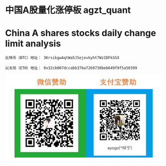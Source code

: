 # 中国A股量化涨停板 agzt_quant 
# China A shares stocks daily change limit analysis


    比特币（BTC）地址： 3KrsikgwAqtWa5JSejovkyht7Wz1DFkSSX
    
    以太坊（ETH）地址： 0x32cb007dccabb37ba7269730beb649f9f5a50399

![](https://github.com/ArthurAnanda/agzt_quant/blob/master/donate/donate.jpg)
